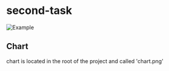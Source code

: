 # second-task

![Example](https://github.com/Ivanhsetp/tp-hse-2024-tz2/actions/workflows/sample.yaml/badge.svg)

## Chart 
chart is located in the root of the project and called 'chart.png'
